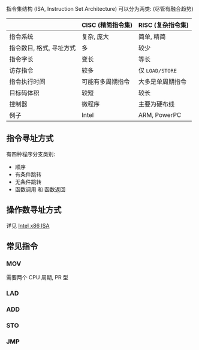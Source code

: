 指令集结构 (ISA, Instruction Set Architecture) 可以分为两类: (尽管有融合趋势)

|                          | CISC (精简指令集) | RISC (复杂指令集) |
| ------------------------ | ----------------- | ----------------- |
| 指令系统                 | 复杂, 庞大        | 简单, 精简        |
| 指令数目, 格式, 寻址方式 | 多                | 较少              |
| 指令字长                 | 变长              | 等长              |
| 访存指令                 | 较多              | 仅 `LOAD/STORE`   |
| 指令执行时间             | 可能有多周期指令  | 大多是单周期指令  |
| 目标码体积               | 较短              | 较长              |
| 控制器                   | 微程序            | 主要为硬布线      |
| 例子                     | Intel             | ARM, PowerPC                  |

## 指令寻址方式

有四种程序分支类别:
- 顺序
- 有条件跳转
- 无条件跳转
- 函数调用 和 函数返回

## 操作数寻址方式

详见 [Intel x86 ISA](../../Compiler/指令集架构/x86.md)

## 常见指令

### MOV

需要两个 CPU 周期, PR 型

### LAD 

### ADD

### STO 

### JMP 